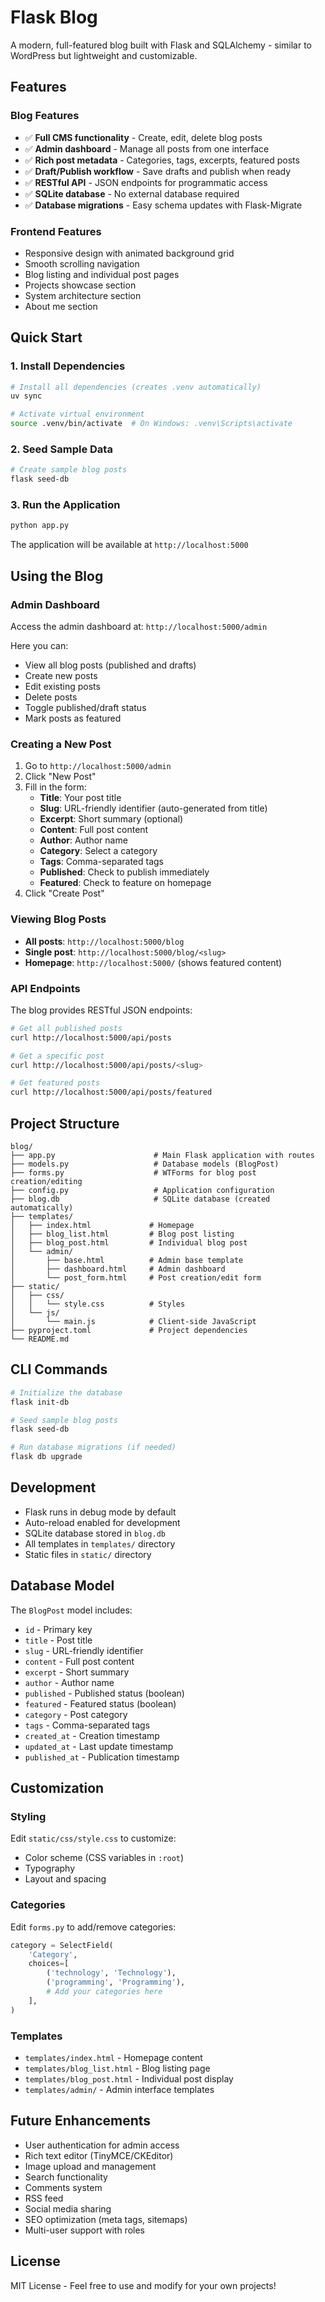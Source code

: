 # Flask Blog

A modern, full-featured blog built with Flask and SQLAlchemy - similar to WordPress but lightweight and customizable.

## Features

### Blog Features
- ✅ **Full CMS functionality** - Create, edit, delete blog posts
- ✅ **Admin dashboard** - Manage all posts from one interface
- ✅ **Rich post metadata** - Categories, tags, excerpts, featured posts
- ✅ **Draft/Publish workflow** - Save drafts and publish when ready
- ✅ **RESTful API** - JSON endpoints for programmatic access
- ✅ **SQLite database** - No external database required
- ✅ **Database migrations** - Easy schema updates with Flask-Migrate

### Frontend Features
- Responsive design with animated background grid
- Smooth scrolling navigation
- Blog listing and individual post pages
- Projects showcase section
- System architecture section
- About me section

## Quick Start

### 1. Install Dependencies

```bash
# Install all dependencies (creates .venv automatically)
uv sync

# Activate virtual environment
source .venv/bin/activate  # On Windows: .venv\Scripts\activate
```

### 2. Seed Sample Data

```bash
# Create sample blog posts
flask seed-db
```

### 3. Run the Application

```bash
python app.py
```

The application will be available at `http://localhost:5000`

## Using the Blog

### Admin Dashboard

Access the admin dashboard at: `http://localhost:5000/admin`

Here you can:
- View all blog posts (published and drafts)
- Create new posts
- Edit existing posts
- Delete posts
- Toggle published/draft status
- Mark posts as featured

### Creating a New Post

1. Go to `http://localhost:5000/admin`
2. Click "New Post"
3. Fill in the form:
   - **Title**: Your post title
   - **Slug**: URL-friendly identifier (auto-generated from title)
   - **Excerpt**: Short summary (optional)
   - **Content**: Full post content
   - **Author**: Author name
   - **Category**: Select a category
   - **Tags**: Comma-separated tags
   - **Published**: Check to publish immediately
   - **Featured**: Check to feature on homepage
4. Click "Create Post"

### Viewing Blog Posts

- **All posts**: `http://localhost:5000/blog`
- **Single post**: `http://localhost:5000/blog/<slug>`
- **Homepage**: `http://localhost:5000/` (shows featured content)

### API Endpoints

The blog provides RESTful JSON endpoints:

```bash
# Get all published posts
curl http://localhost:5000/api/posts

# Get a specific post
curl http://localhost:5000/api/posts/<slug>

# Get featured posts
curl http://localhost:5000/api/posts/featured
```

## Project Structure

```
blog/
├── app.py                      # Main Flask application with routes
├── models.py                   # Database models (BlogPost)
├── forms.py                    # WTForms for blog post creation/editing
├── config.py                   # Application configuration
├── blog.db                     # SQLite database (created automatically)
├── templates/
│   ├── index.html             # Homepage
│   ├── blog_list.html         # Blog post listing
│   ├── blog_post.html         # Individual blog post
│   └── admin/
│       ├── base.html          # Admin base template
│       ├── dashboard.html     # Admin dashboard
│       └── post_form.html     # Post creation/edit form
├── static/
│   ├── css/
│   │   └── style.css          # Styles
│   └── js/
│       └── main.js            # Client-side JavaScript
├── pyproject.toml             # Project dependencies
└── README.md
```

## CLI Commands

```bash
# Initialize the database
flask init-db

# Seed sample blog posts
flask seed-db

# Run database migrations (if needed)
flask db upgrade
```

## Development

- Flask runs in debug mode by default
- Auto-reload enabled for development
- SQLite database stored in `blog.db`
- All templates in `templates/` directory
- Static files in `static/` directory

## Database Model

The `BlogPost` model includes:

- `id` - Primary key
- `title` - Post title
- `slug` - URL-friendly identifier
- `content` - Full post content
- `excerpt` - Short summary
- `author` - Author name
- `published` - Published status (boolean)
- `featured` - Featured status (boolean)
- `category` - Post category
- `tags` - Comma-separated tags
- `created_at` - Creation timestamp
- `updated_at` - Last update timestamp
- `published_at` - Publication timestamp

## Customization

### Styling

Edit `static/css/style.css` to customize:
- Color scheme (CSS variables in `:root`)
- Typography
- Layout and spacing

### Categories

Edit `forms.py` to add/remove categories:

```python
category = SelectField(
    'Category',
    choices=[
        ('technology', 'Technology'),
        ('programming', 'Programming'),
        # Add your categories here
    ],
)
```

### Templates

- `templates/index.html` - Homepage content
- `templates/blog_list.html` - Blog listing page
- `templates/blog_post.html` - Individual post display
- `templates/admin/` - Admin interface templates

## Future Enhancements

- User authentication for admin access
- Rich text editor (TinyMCE/CKEditor)
- Image upload and management
- Search functionality
- Comments system
- RSS feed
- Social media sharing
- SEO optimization (meta tags, sitemaps)
- Multi-user support with roles

## License

MIT License - Feel free to use and modify for your own projects!
